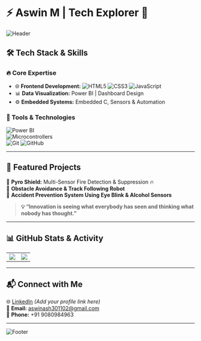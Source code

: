 # ⚡ Aswin M | Tech Explorer 🚀  
![Header](https://capsule-render.vercel.app/api?type=waving&color=gradient&height=180&section=header&text=Welcome%20to%20My%20GitHub!&fontSize=32)

## 🛠 Tech Stack & Skills
### 🔥 Core Expertise
- 🌐 **Frontend Development:** ![HTML5](https://img.shields.io/badge/-HTML5-orange?style=flat-square&logo=html5) ![CSS3](https://img.shields.io/badge/-CSS3-blue?style=flat-square&logo=css3) ![JavaScript](https://img.shields.io/badge/-JavaScript-yellow?style=flat-square&logo=javascript)
- 📊 **Data Visualization:** Power BI | Dashboard Design
- ⚙️ **Embedded Systems:** Embedded C, Sensors & Automation

### 🔗 Tools & Technologies
![Power BI](https://img.shields.io/badge/-Power%20BI-yellow?style=flat-square&logo=powerbi)  
![Microcontrollers](https://img.shields.io/badge/-Microcontrollers-gray?style=flat-square)  
![Git](https://img.shields.io/badge/-Git-black?style=flat-square&logo=git) ![GitHub](https://img.shields.io/badge/-GitHub-181717?style=flat-square&logo=github)  

---

## 📂 Featured Projects  
🌟 **Pyro Shield:** Multi-Sensor Fire Detection & Suppression 🔥  
🤖 **Obstacle Avoidance & Track Following Robot**  
🚗 **Accident Prevention System Using Eye Blink & Alcohol Sensors**  

> **💡 “Innovation is seeing what everybody has seen and thinking what nobody has thought.”**  

---

## 📊 GitHub Stats & Activity
<table>
  <tr>
    <td valign="top"><img src="https://github-readme-stats.vercel.app/api?username=AswinM&show_icons=true&theme=radical" /></td>
    <td valign="top"><img src="https://github-readme-streak-stats.herokuapp.com/?user=AswinM&theme=dark" /></td>
  </tr>
</table>

---

## 📬 Connect with Me  
🌐 [LinkedIn](https://www.linkedin.com/in/aswinm) _(Add your profile link here)_  
📧 **Email:** aswinash301102@gmail.com  
📱 **Phone:** +91 9080984963  

---

![Footer](https://capsule-render.vercel.app/api?type=waving&color=gradient&height=120&section=footer)
